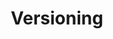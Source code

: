---
title: Versioning
content-type: "api-doc"
order: 5

sections:
  - content: |
      The API is currently versioned **by object**.

      {% assign objects = site.connect-files | where:"content-type","api-object" | sort:"order"%}

        <table width="100%; fixed" style="font-size: 15px;">
        <tr>
        <td align="right" width="25%; fixed">
        <strong>
        Object
        </strong>
        </td>
        <td width="15%; fixed">
        <strong>
        Version
        </strong>
        </td>
        <td>
        <strong>
        Endpoints
        </strong>
        </td>
        </tr>
        {% for object in objects %}
        <tr>
        <td align="right">
        <strong>
        <a href="#{{ object.title | downcase | replace: " ", "-" | append: "--object" }}">{{ object.title }}
        </a></strong>
        </td>
        <td>
        v{{ object.version }}
        </td>
        <td>
        {% assign all-endpoints = site.connect-files | where:"content-type","api-endpoint" %}
        {% assign object-endpoints = all-endpoints | where:"endpoint",object.endpoint %}
        {% assign same-version = object-endpoints | where:"version",object.version %}
        {% assign endpoints = same-version | sort:"order" %}
        <ul>
        {% for endpoint in endpoints %}
        <li style="margin: 0">
        <a href="#{{ endpoint.key }}">{{ endpoint.method | upcase }} {{ endpoint.short-url | flatify }}</a>
        </li>
        {% endfor %}
        </ul>
        </td>
        </tr>
        {% endfor %}
        </table>

---